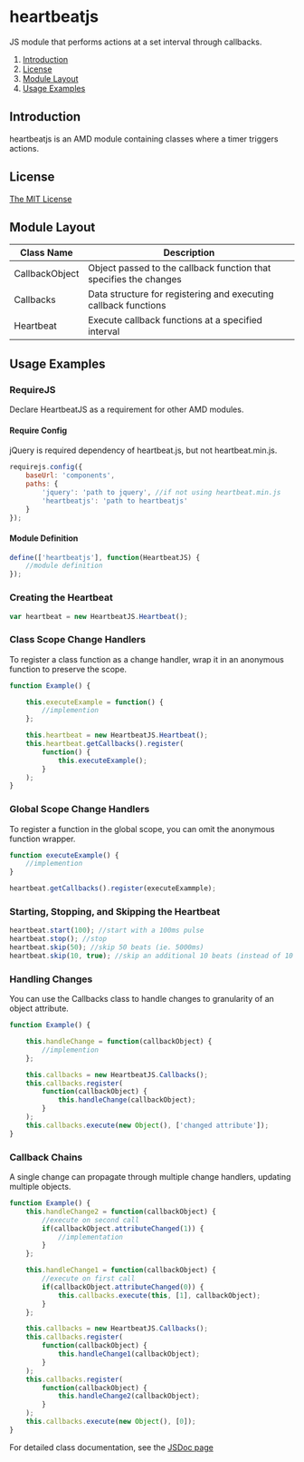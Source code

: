 heartbeatjs
===========

JS module that performs actions at a set interval through callbacks.

1. [Introduction](#introduction)
2. [License](#license)
3. [Module Layout](#modulelayout)
4. [Usage Examples](#usageexamples)
 
Introduction
------------
heartbeatjs is an AMD module containing classes where a timer triggers actions.

License
-------
[The MIT License](http://opensource.org/licenses/MIT)

Module Layout
-------------
| Class Name     | Description                                                       |
| -------------- | ----------------------------------------------------------------- |
| CallbackObject | Object passed to the callback function that specifies the changes |
| Callbacks      | Data structure for registering and executing callback functions   |
| Heartbeat      | Execute callback functions at a specified interval                |

Usage Examples
--------------
### RequireJS ###
Declare HeartbeatJS as a requirement for other AMD modules.

#### Require Config ###
jQuery is required dependency of heartbeat.js, but not heartbeat.min.js.
```javascript
requirejs.config({
    baseUrl: 'components',
    paths: {
        'jquery': 'path to jquery', //if not using heartbeat.min.js
        'heartbeatjs': 'path to heartbeatjs'
    }
});
```

#### Module Definition ###
```javascript
define(['heartbeatjs'], function(HeartbeatJS) {
    //module definition
});
```

### Creating the Heartbeat ###
```javascript
var heartbeat = new HeartbeatJS.Heartbeat();
```

### Class Scope Change Handlers ###
To register a class function as a change handler, wrap it in an anonymous function to preserve the scope.
```javascript
function Example() {

    this.executeExample = function() {
        //implemention
    };

    this.heartbeat = new HeartbeatJS.Heartbeat();
    this.heartbeat.getCallbacks().register(
        function() {
            this.executeExample();
        }
    );
}
```

### Global Scope Change Handlers ###
To register a function in the global scope, you can omit the anonymous function wrapper.
```javascript
function executeExample() {
    //implemention
}

heartbeat.getCallbacks().register(executeExammple);
```

### Starting, Stopping, and Skipping the Heartbeat ###
```javascript
heartbeat.start(100); //start with a 100ms pulse
heartbeat.stop(); //stop
heartbeat.skip(50); //skip 50 beats (ie. 5000ms)
heartbeat.skip(10, true); //skip an additional 10 beats (instead of 10 total)
```

### Handling Changes ###
You can use the Callbacks class to handle changes to granularity of an object attribute.
```javascript
function Example() {

    this.handleChange = function(callbackObject) {
        //implemention
    };

    this.callbacks = new HeartbeatJS.Callbacks();
    this.callbacks.register(
        function(callbackObject) {
            this.handleChange(callbackObject);
        }
    );
    this.callbacks.execute(new Object(), ['changed attribute']);
}
```

### Callback Chains ###
A single change can propagate through multiple change handlers, updating multiple objects.
```javascript
function Example() {
    this.handleChange2 = function(callbackObject) {
        //execute on second call
        if(callbackObject.attributeChanged(1)) {
            //implementation
        }
    };

    this.handleChange1 = function(callbackObject) {
        //execute on first call
        if(callbackObject.attributeChanged(0)) {
            this.callbacks.execute(this, [1], callbackObject);
        }
    };

    this.callbacks = new HeartbeatJS.Callbacks();
    this.callbacks.register(
        function(callbackObject) {
            this.handleChange1(callbackObject);
        }
    );
    this.callbacks.register(
        function(callbackObject) {
            this.handleChange2(callbackObject);
        }
    );
    this.callbacks.execute(new Object(), [0]);
}
```

For detailed class documentation, see the [JSDoc page](http://ariker.github.io/heartbeatjs/docs)
